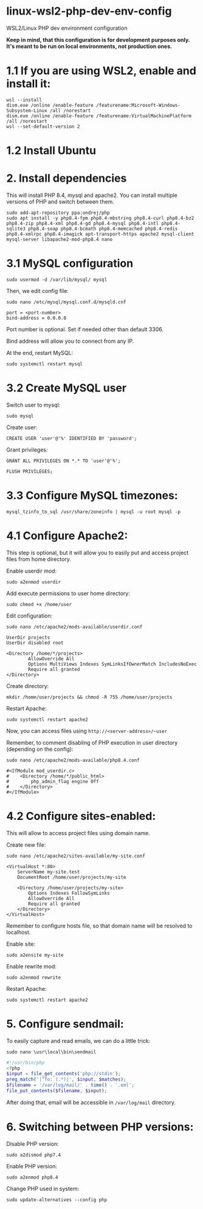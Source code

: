 # linux-wsl2-php-dev-env-config
WSL2/Linux PHP dev environment configuration

**Keep in mind, that this configuration is for development purposes only. It's meant to be run on local environments, not production ones.**

# 1.1 If you are using WSL2, enable and install it:

```
wsl --install
dism.exe /online /enable-feature /featurename:Microsoft-Windows-Subsystem-Linux /all /norestart
dism.exe /online /enable-feature /featurename:VirtualMachinePlatform /all /norestart
wsl --set-default-version 2
```

# 1.2 Install Ubuntu

# 2. Install dependencies

This will install PHP 8.4, mysql and apache2. You can install multiple versions of PHP and switch between them.

```
sudo add-apt-repository ppa:ondrej/php 
sudo apt install -y php8.4-fpm php8.4-mbstring php8.4-curl php8.4-bz2 php8.4-zip php8.4-xml php8.4-gd php8.4-mysql php8.4-intl php8.4-sqlite3 php8.4-soap php8.4-bcmath php8.4-memcached php8.4-redis php8.4-xmlrpc php8.4-imagick apt-transport-https apache2 mysql-client mysql-server libapache2-mod-php8.4 nano
```

# 3.1 MySQL configuration

`sudo usermod -d /var/lib/mysql/ mysql`

Then, we edit config file:

`sudo nano /etc/mysql/mysql.conf.d/mysqld.cnf`

```
port = <port-number>
bind-address = 0.0.0.0
```

Port number is optional. Set if needed other than default 3306.

Bind address will allow you to connect from any IP.

At the end, restart MySQL:

`sudo systemctl restart mysql`

# 3.2 Create MySQL user

Switch user to mysql:

`sudo mysql`

Create user:

`CREATE USER 'user'@'%' IDENTIFIED BY 'password';`

Grant privileges:

`GRANT ALL PRIVILEGES ON *.* TO 'user'@'%';`

`FLUSH PRIVILEGES;`

# 3.3 Configure MySQL timezones:

`mysql_tzinfo_to_sql /usr/share/zoneinfo | mysql -u root mysql -p`

# 4.1 Configure Apache2:

This step is optional, but it will allow you to easily put and access project files from home directory.

Enable userdir mod:

`sudo a2enmod userdir`

Add execute permissions to user home directory:

`sudo chmod +x /home/user`

Edit configuration:

`sudo nano /etc/apache2/mods-available/userdir.conf`

```
UserDir projects
UserDir disabled root

<Directory /home/*/projects>
        AllowOverride All
        Options MultiViews Indexes SymLinksIfOwnerMatch IncludesNoExec
        Require all granted
</Directory>
```

Create directory:

`mkdir /home/user/projects && chmod -R 755 /home/user/projects`

Restart Apache:

`sudo systemctl restart apache2`

Now, you can access files using `http://<server-address>/~user`

Remember, to comment disabling of PHP execution in user directory (depending on the config):

`sudo nano /etc/apache2/mods-available/php8.4.conf`

```
#<IfModule mod_userdir.c>
#    <Directory /home/*/public_html>
#        php_admin_flag engine Off
#    </Directory>
#</IfModule>
```

# 4.2 Configure sites-enabled:

This will allow to access project files using domain name.

Create new file:

`sudo nano /etc/apache2/sites-available/my-site.conf`

```
<VirtualHost *:80>
    ServerName my-site.test
    DocumentRoot /home/user/projects/my-site

    <Directory /home/user/projects/my-site>
        Options Indexes FollowSymLinks
        AllowOverride All
        Require all granted
    </Directory>
</VirtualHost>
```

Remember to configure hosts file, so that domain name will be resolved to localhost.

Enable site:

`sudo a2ensite my-site`

Enable rewrite mod:

`sudo a2enmod rewrite`

Restart Apache:

`sudo systemctl restart apache2`

# 5. Configure sendmail:

To easily capture and read emails, we can do a little trick:

```sudo nano \usr\local\bin\sendmail```

```php
#!/usr/bin/php
<?php
$input = file_get_contents('php://stdin');
preg_match('|^To: (.*)|', $input, $matches);
$filename = '/var/log/mail/' . time() . '.eml';
file_put_contents($filename, $input);
```

After doing that, email will be accessible in `/var/log/mail` directory.

# 6. Switching between PHP versions:

Disable PHP version:

`sudo a2dismod php7.4`

Enable PHP version:

`sudo a2enmod php8.4`

Change PHP used in system:

`sudo update-alternatives --config php`

